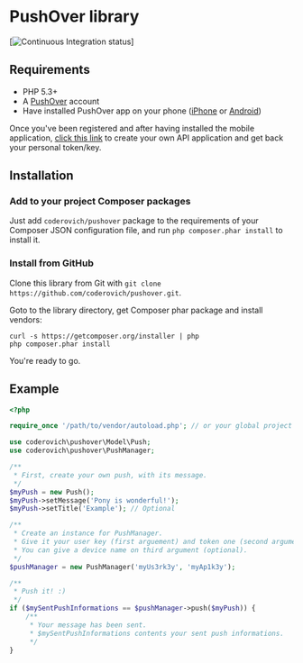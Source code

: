 # PushOver library

[![Continuous Integration status](https://secure.travis-ci.org/coderovich/pushover.png)]

## Requirements

* PHP 5.3+
* A [PushOver](https://pushover.net) account
* Have installed PushOver app on your phone
([iPhone](http://itunes.apple.com/us/app/pushover-notifications/id506088175?mt=8) or [Android](https://play.google.com/store/apps/details?id=net.superblock.pushover&hl=fr))

Once you've been registered and after having installed the mobile application,
[click this link](https://pushover.net/apps/build) to create your own API application
and get back your personal token/key.

## Installation

### Add to your project Composer packages

Just add `coderovich/pushover` package to the requirements of your Composer JSON configuration file,
and run `php composer.phar install` to install it.

### Install from GitHub

Clone this library from Git with `git clone https://github.com/coderovich/pushover.git`.

Goto to the library directory, get Composer phar package and install vendors:

```
curl -s https://getcomposer.org/installer | php
php composer.phar install
```

You're ready to go.

## Example

``` php
<?php

require_once '/path/to/vendor/autoload.php'; // or your global project autoload

use coderovich\pushover\Model\Push;
use coderovich\pushover\PushManager;

/**
 * First, create your own push, with its message.
 */
$myPush = new Push();
$myPush->setMessage('Pony is wonderful!');
$myPush->setTitle('Example'); // Optional

/**
 * Create an instance for PushManager.
 * Give it your user key (first arguement) and token one (second argument).
 * You can give a device name on third argument (optional).
 */
$pushManager = new PushManager('myUs3rk3y', 'myAp1k3y');

/**
 * Push it! :)
 */
if ($mySentPushInformations == $pushManager->push($myPush)) {
    /**
     * Your message has been sent.
     * $mySentPushInformations contents your sent push informations.
     */
}
```